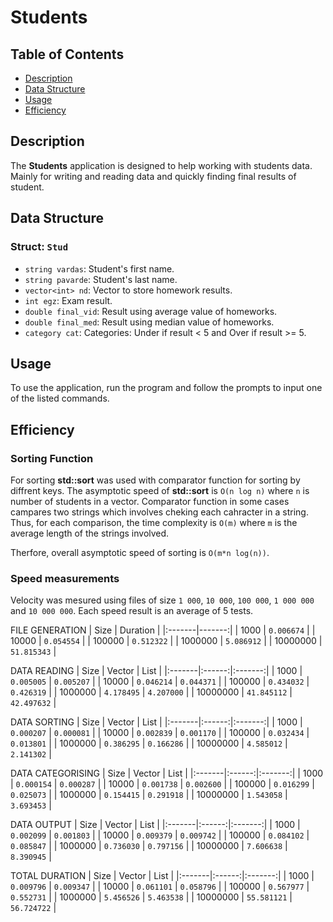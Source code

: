 # Students

## Table of Contents
- [Description](#description)
- [Data Structure](#data-structure)
- [Usage](#usage)
- [Efficiency](#efficiency)

## Description
The **Students** application is designed to help working with students data. Mainly for writing and reading data and quickly finding final results of student.

## Data Structure
### Struct: `Stud`
- `string vardas`: Student's first name.
- `string pavarde`: Student's last name.
- `vector<int> nd`: Vector to store homework results.
- `int egz`: Exam result.
- `double final_vid`: Result using average value of homeworks.
- `double final_med`: Result using median value of homeworks.
- `category cat`: Categories: Under if result < 5 and Over if result >= 5.

## Usage
To use the application, run the program and follow the prompts to input one of the listed commands.

## Efficiency

### Sorting Function
For sorting **std::sort** was used with comparator function for sorting by diffrent keys. The asymptotic speed of **std::sort** is `O(n log n)` where `n` is number of students in a vector. Comparator function in some cases campares two strings which involves cheking each cahracter in a string. Thus, for each comparison, the time complexity is `O(m)` where `m` is the average length of the strings involved.

Therfore, overall asymptotic speed of sorting is `O(m*n log(n))`.

### Speed measurements
Velocity was mesured using files of size `1 000`, `10 000`, `100 000`, `1 000 000` and `10 000 000`. Each speed result is an average of 5 tests. 

FILE GENERATION
| Size | Duration |
|:-------|-------:|
| 1000 | `0.006674` |
| 10000 | `0.054554` |
| 100000 | `0.512322` |
| 1000000 | `5.086912` |
| 10000000 | `51.815343` |

DATA READING
| Size | Vector | List |
|:-------|:------:|:-------:|
| 1000 | `0.005005` | `0.005207` |
| 10000 | `0.046214` | `0.044371` |
| 100000 | `0.434032` | `0.426319` |
| 1000000 | `4.178495` | `4.207000` |
| 10000000 | `41.845112` | `42.497632` |

DATA SORTING
| Size | Vector | List |
|:-------|:------:|:-------:|
| 1000 | `0.000207` | `0.000081` |
| 10000 | `0.002839` | `0.001170` |
| 100000 | `0.032434` | `0.013801` |
| 1000000 | `0.386295` | `0.166286` |
| 10000000 | `4.585012` | `2.141302` |

DATA CATEGORISING
| Size | Vector | List |
|:-------|:------:|:-------:|
| 1000 | `0.000154` | `0.000287` |
| 10000 | `0.001738` | `0.002600` |
| 100000 | `0.016299` | `0.025073` |
| 1000000 | `0.154415` | `0.291918` |
| 10000000 | `1.543058` | `3.693453` |

DATA OUTPUT
| Size | Vector | List |
|:-------|:------:|:-------:|
| 1000 | `0.002099` | `0.001803` |
| 10000 | `0.009379` | `0.009742` |
| 100000 | `0.084102` | `0.085847` |
| 1000000 | `0.736030` | `0.797156` |
| 10000000 | `7.606638` | `8.390945` |

TOTAL DURATION
| Size | Vector | List |
|:-------|:------:|:-------:|
| 1000 | `0.009796` | `0.009347` |
| 10000 | `0.061101` | `0.058796` |
| 100000 | `0.567977` | `0.552731` |
| 1000000 | `5.456526` | `5.463538` |
| 10000000 | `55.581121` | `56.724722` |